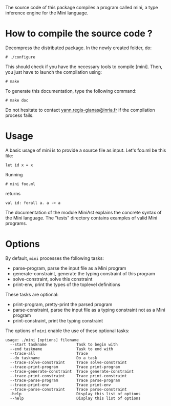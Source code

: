 The source code of this package compiles a program called mini, a type
inference engine for the Mini language.

# How to compile the source code ?

Decompress the distributed package. In the newly created folder, do:

    # ./configure

This should check if you have the necessary tools to compile [mini].
Then, you just have to launch the compilation using:

    # make

To generate this documentation, type the following command:

    # make doc

Do not hesitate to contact yann.regis-gianas@inria.fr if the compilation
process fails.

# Usage

A basic usage of mini is to provide a source file as input. Let's
foo.ml be this file:

    let id x = x

Running

    # mini foo.ml

returns

    val id: forall a. a -> a

The documentation of the module MiniAst explains the concrete syntax
of the Mini language. The "tests" directory contains examples of
valid Mini programs.

# Options

By default, `mini` processes the following tasks:

- parse-program, parse the input file as a Mini program
- generate-constraint, generate the typing constraint of this program
- solve-constraint, solve this constraint
- print-env, print the types of the toplevel definitions


These tasks are optional:

-  print-program, pretty-print the parsed program
-  parse-constraint, parse the input file as a typing constraint not as
   a Mini program
-  print-constraint, print the typing constraint

The options of `mini` enable the use of these optional tasks:

    usage: ./mini [options] filename
      --start taskname             Task to begin with
      --end taskname               Task to end with
      --trace-all                  Trace
      --do taskname                Do a task
      --trace-solve-constraint     Trace solve-constraint
      --trace-print-program        Trace print-program
      --trace-generate-constraint  Trace generate-constraint
      --trace-print-constraint     Trace print-constraint
      --trace-parse-program        Trace parse-program
      --trace-print-env            Trace print-env
      --trace-parse-constraint     Trace parse-constraint
      -help                        Display this list of options
      --help                       Display this list of options

